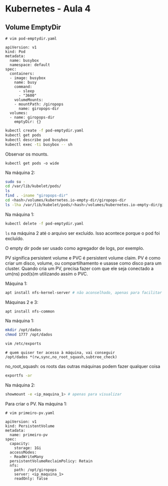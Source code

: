 # Kubernetes - Aula 4

## Volume EmptyDir

```vim
# vim pod-emptydir.yaml

apiVersion: v1
kind: Pod
metadata:
  name: busybox
  namespace: default
spec:
  containers:
  - image: busybox
    name: busy
    command:
      - sleep
      - "3600"
    volumeMounts:
    - mountPath: /giropops
      name: giropops-dir
  volumes:
  - name: giropops-dir
    emptyDir: {}
```

```bash
kubectl create -f pod-emptydir.yaml
kubectl get pods
kubectl describe pod busybox
kubectl exec -ti busybox -- sh
```

Observar os mounts.

`kubectl get pods -o wide`

Na máquina 2:

```bash
sudo su -
cd /var/lib/kubelet/pods/
ls
find . -iname "giropops-dir"
cd <hash>/volumes/kubernetes.io-empty-dir/giropops-dir
ls -lha /var/lib/kubelet/pods/<hash>/volumes/kubernetes.io-empty-dir/giropops-dir
```

Na máquina 1:

```bash
kubectl delete -f pod-emptydir.yaml
```

`ls` na máquina 2 até o arquivo ser excluído. Isso acontece porque o pod foi excluído.

O empty dir pode ser usado como agregador de logs, por exemplo.

PV significa persistent volume e PVC é persistent volume claim. PV é como criar um disco, volume, ou compartilhamento e usasse como disco para um cluster. Quando cria um PV, precisa fazer com que ele seja conectado a um(ns) pod(s)m utilizando assim o PVC.

Máquina 1:

```bash
apt install nfs-kernel-server # não aconselhado, apenas para facilitar
```

Máquinas 2 e 3:

```bash
apt install nfs-common
```

Na máquina 1:

```bash
mkdir /opt/dados
chmod 1777 /opt/dados

vim /etc/exports
```

```vim
# quem quiser ter acesso à máquina, vai conseguir
/opt/dados *(rw,sync,no_root_squash,subtree_check)
```

no_root_squash: os roots das outras máquinas podem fazer qualquer coisa

```bash
exportfs -ar
```

Na máquina 2:

```bash
showmount -e <ip_maquina_1> # apenas para visualizar
```

Para criar o PV. Na máquina 1:

```vim
# vim primeiro-pv.yaml

apiVersion: v1
kind: PersistentVolume
metadata:
  name: primeiro-pv
spec:
  capacity:
    storage: 1Gi
  accessModes:
  - ReadWriteMany
  persistentVolumeReclaimPolicy: Retain
  nfs:
    path: /opt/giropops
    server: <ip_maquina_1>
    readOnly: false
```


